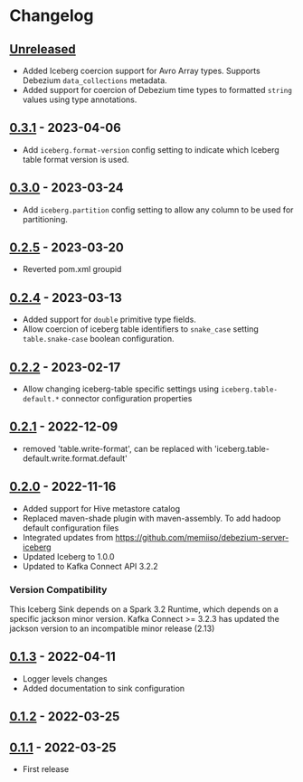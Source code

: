# Changelog

## [Unreleased]

-   Added Iceberg coercion support for Avro Array<Struct> types. Supports Debezium `data_collections` metadata.
-   Added support for coercion of Debezium time types to formatted `string` values using type annotations.

## [0.3.1] - 2023-04-06

-   Add `iceberg.format-version` config setting to indicate which Iceberg table format version is used.

## [0.3.0] - 2023-03-24

-   Add `iceberg.partition` config setting to allow any column to be used for partitioning.

## [0.2.5] - 2023-03-20

-   Reverted pom.xml groupid

## [0.2.4] - 2023-03-13

-   Added support for `double` primitive type fields.
-   Allow coercion of iceberg table identifiers to `snake_case` setting `table.snake-case` boolean configuration.
## [0.2.2] - 2023-02-17

-   Allow changing iceberg-table specific settings using `iceberg.table-default.*` connector configuration properties

## [0.2.1] - 2022-12-09

-   removed 'table.write-format', can be replaced with 'iceberg.table-default.write.format.default'

## [0.2.0] - 2022-11-16

-   Added support for Hive metastore catalog
-   Replaced maven-shade plugin with maven-assembly. To add hadoop default configuration files
-   Integrated updates from <https://github.com/memiiso/debezium-server-iceberg>
-   Updated Iceberg to 1.0.0
-   Updated to Kafka Connect API 3.2.2

### Version Compatibility

This Iceberg Sink depends on a Spark 3.2 Runtime, which depends on a specific jackson minor version.
Kafka Connect >= 3.2.3 has updated the jackson version to an incompatible minor release (2.13)

## [0.1.3] - 2022-04-11

-   Logger levels changes
-   Added documentation to sink configuration

## [0.1.2] - 2022-03-25

## [0.1.1] - 2022-03-25

-   First release

[Unreleased]: https://github.com/getindata/kafka-connect-iceberg-sink/compare/0.3.1...HEAD

[0.3.1]: https://github.com/getindata/kafka-connect-iceberg-sink/compare/0.3.0...0.3.1

[0.3.0]: https://github.com/getindata/kafka-connect-iceberg-sink/compare/0.2.5...0.3.0

[0.2.5]: https://github.com/getindata/kafka-connect-iceberg-sink/compare/0.2.4...0.2.5

[0.2.4]: https://github.com/getindata/kafka-connect-iceberg-sink/compare/0.2.2...0.2.4

[0.2.2]: https://github.com/getindata/kafka-connect-iceberg-sink/compare/0.2.1...0.2.2

[0.2.1]: https://github.com/getindata/kafka-connect-iceberg-sink/compare/0.2.0...0.2.1

[0.2.0]: https://github.com/getindata/kafka-connect-iceberg-sink/compare/0.1.3...0.2.0

[0.1.3]: https://github.com/getindata/kafka-connect-iceberg-sink/compare/0.1.2...0.1.3

[0.1.2]: https://github.com/getindata/kafka-connect-iceberg-sink/compare/0.1.1...0.1.2

[0.1.1]: https://github.com/getindata/kafka-connect-iceberg-sink/compare/1190003ddc686273cb9ad28ce7dd2d8e458471d7...0.1.1
